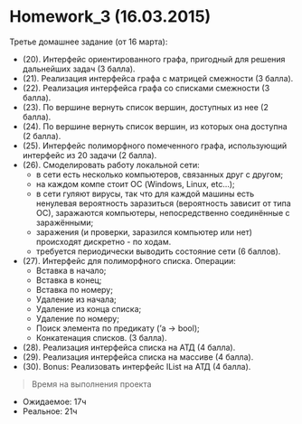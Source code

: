 ﻿Homework_3 (16.03.2015)
=======================

Третье домашнее задание (от 16 марта):

* (20). Интерфейс ориентированного графа, пригодный для решения дальнейших задач (3 балла).
* (21). Реализация интерфейса графа с матрицей смежности (3 балла).
* (22). Реализация интерфейса графа со списками смежности (3 балла).
* (23). По вершине вернуть список вершин, доступных из нее (2 балла).
* (24). По вершине вернуть список вершин, из которых она доступна (2 балла).
* (25). Интерфейс полиморфного помеченного графа, использующий интерфейс из 20 задачи (2 балла).
* (26). Смоделировать работу локальной сети:
  * в сети есть несколько компьютеров, связанных друг с другом;
  * на каждом компе стоит ОС (Windows, Linux, etc...);
  * в сети гуляют вирусы, так что для каждой машины есть ненулевая вероятность заразиться (вероятность зависит от типа ОС), заражаются компьютеры, непосредственно соединённые с заражёнными;
  * заражения (и проверки, заразился компьютер или нет) происходят дискретно - по ходам. 
  * требуется периодически выводить состояние сети (6 баллов).
* (27). Интерфейс для полиморфного списка. Операции:
  * Вставка в начало;
  * Вставка в конец;
  * Вставка по номеру;
  * Удаление из начала;
  * Удаление из конца списка;
  * Удаление по номеру;
  * Поиск элемента по предикату (’a -> bool);
  * Конкатенация списков. (3 балла).
* (28). Реализация интерфейса списка на АТД (4 балла).
* (29). Реализация интерфейса списка на массиве (4 балла).
* (30). Bonus: Реализовать интерфейс IList на АТД (4 балла).

> Время на выполнения проекта
* Ожидаемое: 17ч
* Реальное: 21ч